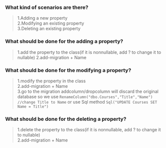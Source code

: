 ### What kind of scenarios are there?
>1.Adding a new property  
>2.Modifying an existing property  
>3.Deleting an existing property  

### What should be done for the adding a property?
>1.add the property to the class(if it is nonnullable, add ? to change it to nullable) 
>2.add-migration + Name

### What should be done for the modifying a property?
>1.modify the property in the class  
>2.add-migration + Name  
>3.go to the migration addcolumn/dropcolumn will discard the original database so we use 
`RenameColumn("dbo.Courses","Title","Name")   //change Title to Name`
>or use Sql method
`Sql("UPDATE Courses SET Name = Title")`

### What should be done for the deleting a property?
>1.delete the property to the class(if it is nonnullable, add ? to change it to nullable)   
>2.add-migration + Name
